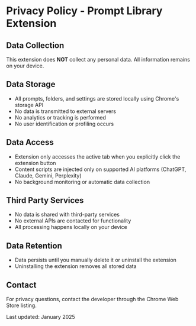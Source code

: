 # Privacy Policy - Prompt Library Extension

## Data Collection
This extension does **NOT** collect any personal data. All information remains on your device.

## Data Storage
- All prompts, folders, and settings are stored locally using Chrome's storage API
- No data is transmitted to external servers
- No analytics or tracking is performed
- No user identification or profiling occurs

## Data Access
- Extension only accesses the active tab when you explicitly click the extension button
- Content scripts are injected only on supported AI platforms (ChatGPT, Claude, Gemini, Perplexity)
- No background monitoring or automatic data collection

## Third Party Services
- No data is shared with third-party services
- No external APIs are contacted for functionality
- All processing happens locally on your device

## Data Retention
- Data persists until you manually delete it or uninstall the extension
- Uninstalling the extension removes all stored data

## Contact
For privacy questions, contact the developer through the Chrome Web Store listing.

Last updated: January 2025